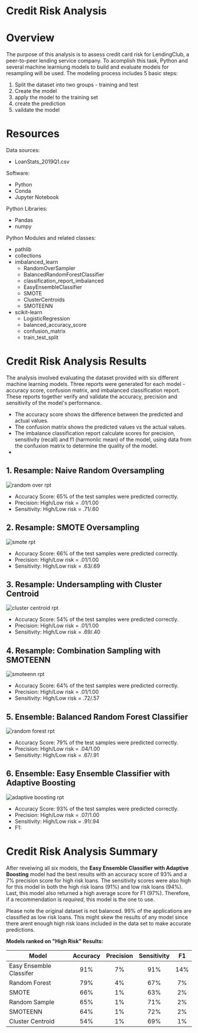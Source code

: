 # Credit Risk Analysis

# Overview

The purpose of this analysis is to assess credit card risk for LendingClub, a peer-to-peer lending service company. To acomplish this task, Python and several machine learniung models to build and evaluate models for resampling will be used. The modeling process includes 5 basic steps:

1. Split the dataset into two groups - training and test 
2. Create the model
3. apply the model to the training set
4. create the prediction
5. vaildate the model

# Resources 

Data sources: 
* LoanStats_2019Q1.csv

Software:
* Python
* Conda
* Jupyter Notebook

Python Libraries:
* Pandas
* numpy

Python Modules and related classes:
* pathlib
* collections
* imbalanced_learn
  * RandomOverSampler
  * BalancedRandomForestClassifier
  * classification_report_imbalanced
  * EasyEnsembleClassifier
  * SMOTE
  * ClusterCentroids
  * SMOTEENN 
* scikit-learn
  * LogisticRegression
  * balanced_accuracy_score
  * confusion_matrix
  * train_test_split

# Credit Risk Analysis Results
The analysis involved evaluating the dataset provided with six different machine learning models. Three reports were generated for each model - accuracy score, confusion matrix, and imbalanced classification report. These reports together verify and validate the accuracy, precision and sensitivity of the model's performance.

* The accuracy score shows the difference between the predicted and actual values.
* The confusion matrix shows the predicted values vs the actual values.
* The imbalance classification report calculate scores for precision, sensitivity (recall) and f1 (harmonlic mean) of the model, using data from the confuxion matrix to determine the quality of the model.
* 
## 1. Resample: Naive Random Oversampling

![random over rpt](images/RandomOver.png)

* Accuracy Score: 65% of the test samples were predicted correctly.
* Precision: High/Low risk = .01/1.00
* Sensitivity: High/Low risk = .71/.60
## 2. Resample: SMOTE Oversampling

![smote rpt](images/smote.png)

* Accuracy Score: 66% of the test samples were predicted correctly.
* Precision: High/Low risk = .01/1.00
* Sensitivity: High/Low risk = .63/.69
## 3. Resample: Undersampling with Cluster Centroid

![cluster centroid rpt](images/ClusterCentroid.png)

* Accuracy Score: 54% of the test samples were predicted correctly.
* Precision: High/Low risk = .01/1.00
* Sensitivity: High/Low risk = .69/.40
## 4. Resample: Combination Sampling with SMOTEENN

![smoteenn rpt](images/smoteenn.png)

* Accuracy Score: 64% of the test samples were predicted correctly.
* Precision: High/Low risk = .01/1.00
* Sensitivity: High/Low risk = .72/.57
## 5. Ensemble: Balanced Random Forest Classifier

![random forest rpt](images/random-forest.png)

* Accuracy Score: 79% of the test samples were predicted correctly.
* Precision: High/Low risk = .04/1.00
* Sensitivity: High/Low risk = .67/.91
## 6. Ensemble: Easy Ensemble Classifier with Adaptive Boosting

![adaptive boosting rpt](images/ensembler.png)

* Accuracy Score: 93% of the test samples were predicted correctly.
* Precision: High/Low risk = .07/1.00
* Sensitivity: High/Low risk = .91/.94
* F1: 

# Credit Risk Analysis Summary

After reveiwing all six models, the __Easy Ensemble Classifier with Adaptive Boosting__ model had the best results with an accuracy score of 93% and a 7% precision score for high risk loans. The sensitivity scores were also high for this model in both the high risk loans (91%) and low risk loans (94%). Last, this model also returned a high average score for F1 (97%). Therefore, if a recommendation is _required_, this model is the one to use.

Please note the original dataset is not balanced.  99% of the applications are classified as low risk loans. This might skew the results of any model since there arent enough high risk loans included in the data set to make accurate predictions.

__Models ranked on "High Risk" Results:__

| Model  | Accuracy  | Precision  | Sensitivity  | F1  |
|---|:-:|:-:|:-:|:-:|
| Easy Ensemble Classifer | 91% | 7%  | 91%  | 14%  |
| Random Forest  | 79% | 4%  | 67%  | 7%  |
| SMOTE  | 66% | 1% | 63%  | 2%  |
| Random Sample  | 65% | 1%  | 71%  | 2%  |
| SMOTEENN  | 64% | 1% | 72%  |  2% |
| Cluster Centroid  | 54% | 1% | 69% |  1% |
